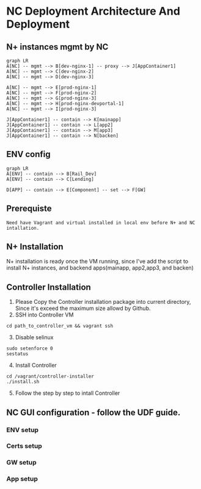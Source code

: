 # NC Deployment Architecture And Deployment

## N+ instances mgmt by NC
```mermaid
graph LR
A[NC] -- mgmt --> B[dev-nginx-1] -- proxy --> J[AppContainer1]
A[NC] -- mgmt --> C[dev-nginx-2]
A[NC] -- mgmt --> D[dev-nginx-3]

A[NC] -- mgmt --> E[prod-nginx-1]
A[NC] -- mgmt --> F[prod-nginx-2]
A[NC] -- mgmt --> G[prod-nginx-3]
A[NC] -- mgmt --> H[prod-nginx-devportal-1]
A[NC] -- mgmt --> I[prod-nginx-3]

J[AppContainer1] -- contain --> K[mainapp]
J[AppContainer1] -- contain --> L[app2]
J[AppContainer1] -- contain --> M[app3]
J[AppContainer1] -- contain --> N[backen]

```


## ENV config
```mermaid
graph LR
A[ENV] -- contain --> B[Rail_Dev]
A[ENV] -- contain --> C[Lending]

D[APP] -- contain --> E[Component] -- set --> F[GW]
```
## Prerequiste
```text
Need have Vagrant and virtual installed in local env before N+ and NC intallation.
```
## N+ Installation
N+ installation is ready once the VM running, since I've add the script to install N+ instances, and backend apps(mainapp, app2,app3, and backen)
## Controller Installation
1. Please Copy the Controller installation package into current directory, Since it's exceed the maximum size allowd by Github.
2. SSH into Controller VM
```shell
cd path_to_controller_vm && vagrant ssh
```
3. Disable selinux
```shell
sudo setenforce 0
sestatus
```
4. Install Controller
```shell
cd /vagrant/controller-installer
./install.sh
```
5. Follow the step by step to intall Controller

## NC GUI configuration - follow the UDF guide.
### ENV setup
### Certs setup
### GW setup
### App setup
